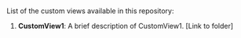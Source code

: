 #
List of the custom views available in this repository:

1. **CustomView1**: A brief description of CustomView1. [Link to folder]
